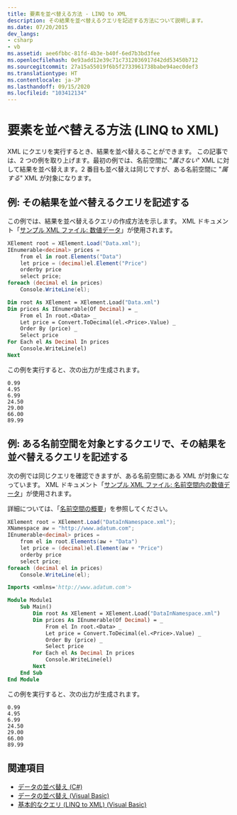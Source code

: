 ```yaml
---
title: 要素を並べ替える方法 - LINQ to XML
description: その結果を並べ替えるクエリを記述する方法について説明します。
ms.date: 07/20/2015
dev_langs:
- csharp
- vb
ms.assetid: aee6fbbc-81fd-4b3e-b40f-6ed7b3bd3fee
ms.openlocfilehash: 0e93add12e39c71c7312036917d42dd53450b712
ms.sourcegitcommit: 27a15a55019f6b5f2733961738babe94aec0def3
ms.translationtype: HT
ms.contentlocale: ja-JP
ms.lasthandoff: 09/15/2020
ms.locfileid: "103412134"
---
```

# <a name="how-to-sort-elements-linq-to-xml"></a>要素を並べ替える方法 (LINQ to XML)

XML にクエリを実行するとき、結果を並べ替えることができます。 この記事では、2 つの例を取り上げます。最初の例では、名前空間に "*属さない*" XML に対して結果を並べ替えます。2 番目も並べ替えは同じですが、ある名前空間に "*属する*" XML が対象になります。

## <a name="example-write-a-query-that-sorts-its-results"></a>例: その結果を並べ替えるクエリを記述する

この例では、結果を並べ替えるクエリの作成方法を示します。 XML ドキュメント「[サンプル XML ファイル: 数値データ](sample-xml-file-numerical-data.md)」が使用されます。

```csharp
XElement root = XElement.Load("Data.xml");
IEnumerable<decimal> prices =
    from el in root.Elements("Data")
    let price = (decimal)el.Element("Price")
    orderby price
    select price;
foreach (decimal el in prices)
    Console.WriteLine(el);
```

```vb
Dim root As XElement = XElement.Load("Data.xml")
Dim prices As IEnumerable(Of Decimal) = _
    From el In root.<Data> _
    Let price = Convert.ToDecimal(el.<Price>.Value) _
    Order By (price) _
    Select price
For Each el As Decimal In prices
    Console.WriteLine(el)
Next
```

この例を実行すると、次の出力が生成されます。

```output
0.99
4.95
6.99
24.50
29.00
66.00
89.99
```

## <a name="example-write-a-query-in-a-namespace-that-sorts-its-results"></a>例: ある名前空間を対象とするクエリで、その結果を並べ替えるクエリを記述する

次の例では同じクエリを確認できますが、ある名前空間にある XML が対象になっています。 XML ドキュメント「[サンプル XML ファイル: 名前空間内の数値データ](sample-xml-file-numerical-data-namespace.md)」が使用されます。

詳細については、「[名前空間の概要](namespaces-overview.md)」を参照してください。

```csharp
XElement root = XElement.Load("DataInNamespace.xml");
XNamespace aw = "http://www.adatum.com";
IEnumerable<decimal> prices =
    from el in root.Elements(aw + "Data")
    let price = (decimal)el.Element(aw + "Price")
    orderby price
    select price;
foreach (decimal el in prices)
    Console.WriteLine(el);
```

```vb
Imports <xmlns='http://www.adatum.com'>

Module Module1
    Sub Main()
        Dim root As XElement = XElement.Load("DataInNamespace.xml")
        Dim prices As IEnumerable(Of Decimal) = _
            From el In root.<Data> _
            Let price = Convert.ToDecimal(el.<Price>.Value) _
            Order By (price) _
            Select price
        For Each el As Decimal In prices
            Console.WriteLine(el)
        Next
    End Sub
End Module
```

この例を実行すると、次の出力が生成されます。

```output
0.99
4.95
6.99
24.50
29.00
66.00
89.99
```

## <a name="see-also"></a>関連項目

- [データの並べ替え (C#)](../../csharp/programming-guide/concepts/linq/sorting-data.md)
- [データの並べ替え (Visual Basic)](../../visual-basic/programming-guide/concepts/linq/sorting-data.md)
- [基本的なクエリ (LINQ to XML) (Visual Basic)](./find-element-specific-attribute.md)
